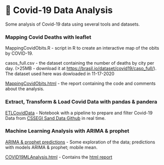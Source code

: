 # :microscope: Covid-19 Data Analysis

Some analysis of Covid-19 data using several tools and datasets.

### Mapping Covid Deaths with leaflet

MappingCovidObits.R - script in R to create an interactive map of the obits by COVID-19.

casos_full.csv - the dataset containing the number of deaths by city per day. (>25MB - download it at https://brasil.io/dataset/covid19/caso_full/). The dataset used here was dowloaded in 11-17-2020

[MappingCovidObits.html](https://rpubs.com/natmurad/mapcovid) - the report containing the code and comments about the analysis.

### Extract, Transform & Load Covid Data with pandas & pandera

[ETLCovidData](https://github.com/natmurad/covidDataExploration/blob/main/ETLCovidData.ipynb) - Notebook with a pipeline to prepare and filter Covid-19 Data from [CSSEGI Sand Data Github](https://github.com/CSSEGISandData/COVID-19) in real time.

### Machine Learning Analysis with ARIMA & prophet

[ARIMA & prophet predictions](https://github.com/natmurad/covidDataExploration/blob/main/COVID19MLAnalysis1.ipynb) -  Some exploration of the data; predictions with models ARIMA & prophet; mobile mean.

[COVID19MLAnalysis.html](https://github.com/natmurad/covidDataExploration/blob/main/COVID19MLAnalysis.html) - Contains the [html report](https://rpubs.com/natmurad/covidarimaprophet)
